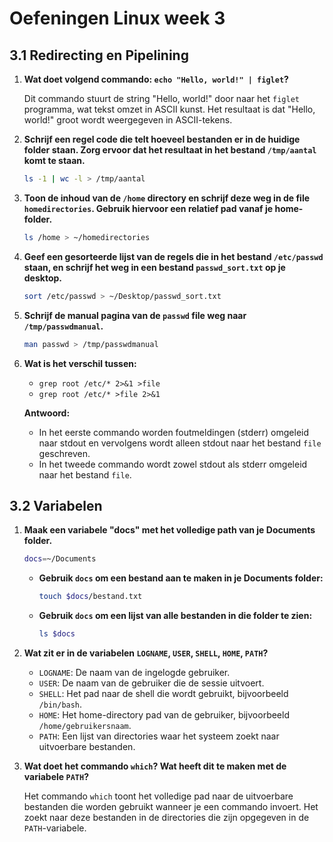 
# Oefeningen Linux week 3

## 3.1 Redirecting en Pipelining

1. **Wat doet volgend commando: `echo "Hello, world!" | figlet`?**

   Dit commando stuurt de string "Hello, world!" door naar het `figlet` programma, wat tekst omzet in ASCII kunst. Het resultaat is dat "Hello, world!" groot wordt weergegeven in ASCII-tekens.

2. **Schrijf een regel code die telt hoeveel bestanden er in de huidige folder staan. Zorg ervoor dat het resultaat in het bestand `/tmp/aantal` komt te staan.**

   ```bash
   ls -1 | wc -l > /tmp/aantal
   ```

3. **Toon de inhoud van de `/home` directory en schrijf deze weg in de file `homedirectories`. Gebruik hiervoor een relatief pad vanaf je home-folder.**

   ```bash
   ls /home > ~/homedirectories
   ```

4. **Geef een gesorteerde lijst van de regels die in het bestand `/etc/passwd` staan, en schrijf het weg in een bestand `passwd_sort.txt` op je desktop.**

   ```bash
   sort /etc/passwd > ~/Desktop/passwd_sort.txt
   ```

5. **Schrijf de manual pagina van de `passwd` file weg naar `/tmp/passwdmanual`.**

   ```bash
   man passwd > /tmp/passwdmanual
   ```

6. **Wat is het verschil tussen:**
   - `grep root /etc/* 2>&1 >file`
   - `grep root /etc/* >file 2>&1`

   **Antwoord:**
   - In het eerste commando worden foutmeldingen (stderr) omgeleid naar stdout en vervolgens wordt alleen stdout naar het bestand `file` geschreven.
   - In het tweede commando wordt zowel stdout als stderr omgeleid naar het bestand `file`. 

## 3.2 Variabelen

1. **Maak een variabele "docs" met het volledige path van je Documents folder.**

   ```bash
   docs=~/Documents
   ```

   - **Gebruik `docs` om een bestand aan te maken in je Documents folder:**

     ```bash
     touch $docs/bestand.txt
     ```

   - **Gebruik `docs` om een lijst van alle bestanden in die folder te zien:**

     ```bash
     ls $docs
     ```

2. **Wat zit er in de variabelen `LOGNAME`, `USER`, `SHELL`, `HOME`, `PATH`?**

   - `LOGNAME`: De naam van de ingelogde gebruiker.
   - `USER`: De naam van de gebruiker die de sessie uitvoert.
   - `SHELL`: Het pad naar de shell die wordt gebruikt, bijvoorbeeld `/bin/bash`.
   - `HOME`: Het home-directory pad van de gebruiker, bijvoorbeeld `/home/gebruikersnaam`.
   - `PATH`: Een lijst van directories waar het systeem zoekt naar uitvoerbare bestanden.

3. **Wat doet het commando `which`? Wat heeft dit te maken met de variabele `PATH`?**

   Het commando `which` toont het volledige pad naar de uitvoerbare bestanden die worden gebruikt wanneer je een commando invoert. Het zoekt naar deze bestanden in de directories die zijn opgegeven in de `PATH`-variabele.
